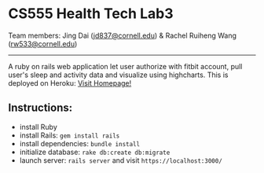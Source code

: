 # CS555 Health Tech Lab3
Team members: 
Jing Dai (jd837@cornell.edu) & Rachel Ruiheng Wang (rw533@cornell.edu)

----
A ruby on rails web application let user authorize with fitbit account, pull user's sleep and activity data and visualize using highcharts. This is deployed on Heroku: [Visit Homepage!](http://arcane-island-1759.herokuapp.com)

## Instructions:
* install Ruby
* install Rails: `gem install rails`
* install dependencies: `bundle install`
* initialize database: `rake db:create db:migrate`
* launch server: `rails server` and visit `https://localhost:3000/`





